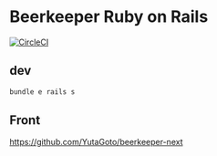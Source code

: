 # Beerkeeper Ruby on Rails

[![CircleCI](https://circleci.com/gh/YutaGoto/beerkeeper-rails/tree/main.svg?style=svg)](https://circleci.com/gh/YutaGoto/beerkeeper-rails/tree/main)

## dev

```sh
bundle e rails s
```

## Front

<https://github.com/YutaGoto/beerkeeper-next>
